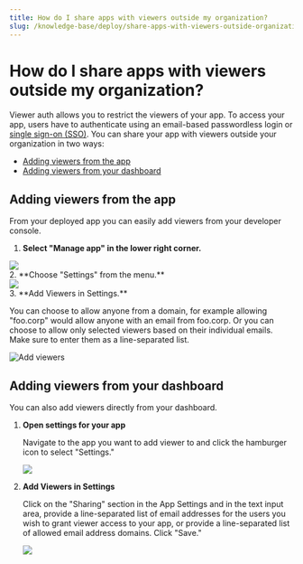 ```yaml
---
title: How do I share apps with viewers outside my organization?
slug: /knowledge-base/deploy/share-apps-with-viewers-outside-organization
---
```


# How do I share apps with viewers outside my organization?

Viewer auth allows you to restrict the viewers of your app. To access your app, users have to authenticate using an email-based passwordless login or [single sign-on (SSO)](/streamlit-cloud/get-started/share-your-app/configuring-single-on-sso). You can share your app with viewers outside your organization in two ways:

- [Adding viewers from the app](#adding-viewers-from-the-app)
- [Adding viewers from your dashboard](#adding-viewers-from-your-dashboard)

## Adding viewers from the app

From your deployed app you can easily add viewers from your developer console.

1. **Select "Manage app" in the lower right corner.**
<div style={{ maxWidth: '45%', marginBottom: '-3em', marginLeft: '10em' }}>
    <Image src="/images/streamlit-cloud/manage-app.png" />
</div>
2. **Choose "Settings" from the menu.**
<div style={{ maxWidth: '45%', marginBottom: '-3em', marginLeft: '10em' }}>
    <Image src="/images/streamlit-cloud/settings-menu.png" />
</div>
3. **Add Viewers in Settings.**

   You can choose to allow anyone from a domain, for example allowing "foo.corp" would allow anyone with an email from foo.corp. Or you can choose to allow only selected viewers based on their individual emails. Make sure to enter them as a line-separated list.

   ![Add viewers](/images/streamlit-cloud/add-viewers.png)

## Adding viewers from your dashboard

You can also add viewers directly from your dashboard.

1. **Open settings for your app**

   Navigate to the app you want to add viewer to and click the hamburger icon to select "Settings."

   <div style={{ maxWidth: '75%', marginBottom: '-3em', marginLeft: '5em' }}>
       <Image src="/images/streamlit-cloud/edit-secrets.png" />
   </div>

2. **Add Viewers in Settings**

   Click on the "Sharing" section in the App Settings and in the text input area, provide a line-separated list of email addresses for the users you wish to grant viewer access to your app, or provide a line-separated list of allowed email address domains. Click "Save."

   <div style={{ maxWidth: '75%', marginBottom: '-3em', marginLeft: '5em' }}>
       <Image src="/images/streamlit-cloud/add-viewers.png" />
   </div>
